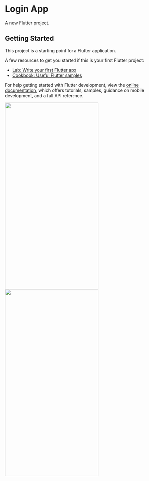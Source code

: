 # Login App
A new Flutter project.

## Getting Started

This project is a starting point for a Flutter application.

A few resources to get you started if this is your first Flutter project:

- [Lab: Write your first Flutter app](https://docs.flutter.dev/get-started/codelab)
- [Cookbook: Useful Flutter samples](https://docs.flutter.dev/cookbook)

For help getting started with Flutter development, view the
[online documentation](https://docs.flutter.dev/), which offers tutorials,
samples, guidance on mobile development, and a full API reference.

<img src="https://user-images.githubusercontent.com/105711066/226837667-8c9911db-8ba8-429d-82c1-d0603f471a72.jpg" width="300" height="600"/>
<img src="https://user-images.githubusercontent.com/105711066/226837683-3015997b-1663-41ea-abe6-09d14fc7860e.jpg" width="300" height="600"/>
